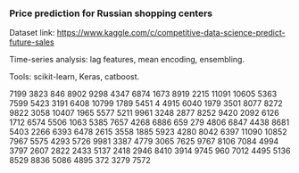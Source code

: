 ### Price prediction for Russian shopping centers

Dataset link: https://www.kaggle.com/c/competitive-data-science-predict-future-sales

Time-series analysis: lag features, mean encoding, ensembling.

Tools: scikit-learn, Keras, catboost.


7199
3823
846
8902
9298
4347
6874
1673
8919
2215
11091
10605
5363
7599
5423
3191
6408
10799
1789
5451
4
4915
6040
1979
3501
8077
8272
9822
3058
10407
1965
5577
5211
9961
3248
2877
8252
9420
2092
6126
1712
6574
5506
1063
5385
7657
4268
6886
659
279
4806
6847
4438
8681
5403
2266
6393
6478
2615
3558
1885
5923
4280
8042
6397
11090
10852
7967
5575
4293
5726
9981
3387
4779
3065
7625
9767
8106
7084
4994
3797
2607
2822
2433
5137
2418
2946
8410
3914
9745
960
7012
4495
5136
8529
8836
5086
4895
372
3279
7572

